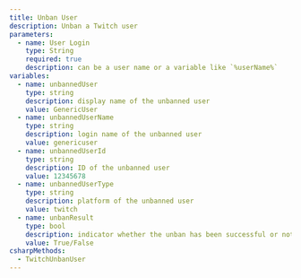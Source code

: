 ```yaml
---
title: Unban User
description: Unban a Twitch user
parameters:
  - name: User Login
    type: String
    required: true
    description: can be a user name or a variable like `%userName%`
variables:
  - name: unbannedUser
    type: string
    description: display name of the unbanned user
    value: GenericUser
  - name: unbannedUserName
    type: string
    description: login name of the unbanned user
    value: genericuser
  - name: unbannedUserId
    type: string
    description: ID of the unbanned user
    value: 12345678
  - name: unbannedUserType
    type: string
    description: platform of the unbanned user
    value: twitch
  - name: unbanResult
    type: bool
    description: indicator whether the unban has been successful or not
    value: True/False
csharpMethods:
  - TwitchUnbanUser
---
```


